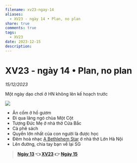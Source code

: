 ```yaml
---
filename: xv23-ngay-14
aliases:
  - XV23 - ngày 14 • Plan, no plan
share: true
comments: true
tags:
  - XV23
date: 2023-12-15
description: 
---
```

# XV23 - ngày 14 • Plan, no plan  
  
*15/12/2023*  
  
Một ngày dạo chơi ở HN không lên kế hoạch trước  
  
![](https://i.imgur.com/5Mxl2B9.jpeg)  
  
  
- Ăn cốm ở hồ gươm  
- Đi qua lăng ngó chùa Một Cột  
- Tượng Đức Mẹ ở nhà thờ Cửa Bắc  
- Cà phê sách  
- Quyền lớn nhất của con người là được học  
- Đêm hoà nhạc [A Bethlehem Star](https://www.youtube.com/watch?v=t92QoaMAyOs) ở nhà thờ Lớn Hà Nội  
- Lên đường, chia tay bạn về lại SG  
  
> **[Ngày 13](./xv23-ngay-13.md) 👈 [XV23](./xuyen-viet-2023.md) 👉 [Ngày 15](./xv23-ngay-15.md)**
